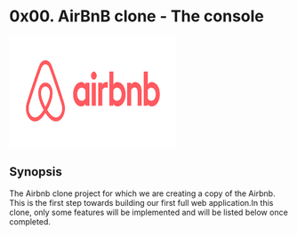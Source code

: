 # 0x00. AirBnB clone - The console

<img src="airbnb.png" width="300" height="200"/>

## Synopsis

The Airbnb clone project for which we are creating a copy of the Airbnb. This is the first step towards building our first full web application.In this clone, only some features will be implemented and will be listed below once completed.
